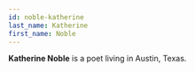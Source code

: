 ```yaml
---
id: noble-katherine
last_name: Katherine
first_name: Noble
---
```

**Katherine Noble** is a poet living in Austin, Texas.